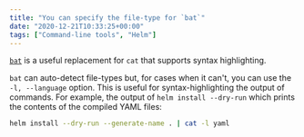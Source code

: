```yaml
---
title: "You can specify the file-type for `bat`"
date: "2020-12-21T10:33:25+00:00"
tags: ["Command-line tools", "Helm"]
---
```


[`bat`](https://github.com/sharkdp/bat) is a useful replacement for `cat` that
supports syntax highlighting.

`bat` can auto-detect file-types but, for cases when it can't, you can use the
`-l, --language` option. This is useful for syntax-highlighting the output of
commands. For example, the output of `helm install --dry-run` which prints the
contents of the compiled YAML files:

```bash
helm install --dry-run --generate-name . | cat -l yaml
```
